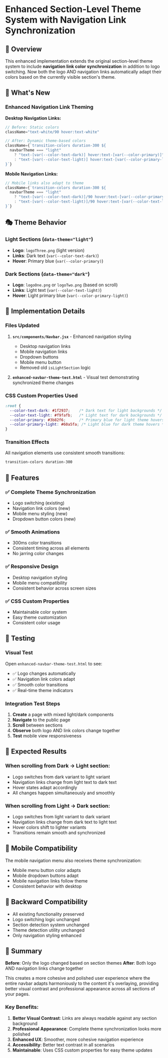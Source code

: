 # Enhanced Section-Level Theme System with Navigation Link Synchronization

## 🎯 Overview

This enhanced implementation extends the original section-level theme system to include **navigation link color synchronization** in addition to logo switching. Now both the logo AND navigation links automatically adapt their colors based on the currently visible section's theme.

## 🎨 What's New

### Enhanced Navigation Link Theming

**Desktop Navigation Links:**
```jsx
// Before: Static colors
className="text-white/90 hover:text-white"

// After: Dynamic theme-based colors
className={`transition-colors duration-300 ${
  navbarTheme === "light"
    ? "text-[var(--color-text-dark)] hover:text-[var(--color-primary)]"
    : "text-[var(--color-text-light)] hover:text-[var(--color-primary-light)]"
}`}
```

**Mobile Navigation Links:**
```jsx
// Mobile links also adapt to theme
className={`transition-colors duration-300 ${
  navbarTheme === "light"
    ? "text-[var(--color-text-dark)]/90 hover:text-[var(--color-primary)]"
    : "text-[var(--color-text-light)]/90 hover:text-[var(--color-text-light)]"
}`}
```

## 🎭 Theme Behavior

### Light Sections (`data-theme="light"`)
- **Logo**: `logoThree.png` (light version)
- **Links**: Dark text (`var(--color-text-dark)`)
- **Hover**: Primary blue (`var(--color-primary)`)

### Dark Sections (`data-theme="dark"`)
- **Logo**: `logoOne.png` or `logoTwo.png` (based on scroll)
- **Links**: Light text (`var(--color-text-light)`)
- **Hover**: Light primary blue (`var(--color-primary-light)`)

## 🔧 Implementation Details

### Files Updated

1. **`src/components/Navbar.jsx`** - Enhanced navigation styling
   - Desktop navigation links
   - Mobile navigation links
   - Dropdown buttons
   - Mobile menu button
   - Removed old `isLightSection` logic

2. **`enhanced-navbar-theme-test.html`** - Visual test demonstrating synchronized theme changes

### CSS Custom Properties Used

```css
:root {
  --color-text-dark: #1f2937;    /* Dark text for light backgrounds */
  --color-text-light: #f9fafb;   /* Light text for dark backgrounds */
  --color-primary: #3b82f6;      /* Primary blue for light theme hovers */
  --color-primary-light: #60a5fa; /* Light blue for dark theme hovers */
}
```

### Transition Effects

All navigation elements use consistent smooth transitions:
```css
transition-colors duration-300
```

## 🚀 Features

### ✅ **Complete Theme Synchronization**
- Logo switching (existing)
- Navigation link colors (new)
- Mobile menu styling (new)
- Dropdown button colors (new)

### ✅ **Smooth Animations**
- 300ms color transitions
- Consistent timing across all elements
- No jarring color changes

### ✅ **Responsive Design**
- Desktop navigation styling
- Mobile menu compatibility
- Consistent behavior across screen sizes

### ✅ **CSS Custom Properties**
- Maintainable color system
- Easy theme customization
- Consistent color usage

## 🧪 Testing

### Visual Test
Open `enhanced-navbar-theme-test.html` to see:
- ✅ Logo changes automatically
- ✅ Navigation link colors adapt
- ✅ Smooth color transitions
- ✅ Real-time theme indicators

### Integration Test Steps
1. **Create** a page with mixed light/dark components
2. **Navigate** to the public page  
3. **Scroll** between sections
4. **Observe** both logo AND link colors change together
5. **Test** mobile view responsiveness

## 🎯 Expected Results

### When scrolling from Dark → Light section:
- Logo switches from dark variant to light variant
- Navigation links change from light text to dark text
- Hover states adapt accordingly
- All changes happen simultaneously and smoothly

### When scrolling from Light → Dark section:
- Logo switches from light variant to dark variant  
- Navigation links change from dark text to light text
- Hover colors shift to lighter variants
- Transitions remain smooth and synchronized

## 📱 Mobile Compatibility

The mobile navigation menu also receives theme synchronization:
- Mobile menu button color adapts
- Mobile dropdown buttons adapt
- Mobile navigation links follow theme
- Consistent behavior with desktop

## 🔄 Backward Compatibility

- All existing functionality preserved
- Logo switching logic unchanged
- Section detection system unchanged
- Theme detection utility unchanged
- Only navigation styling enhanced

## 🎉 Summary

**Before**: Only the logo changed based on section themes
**After**: Both logo AND navigation links change together

This creates a more cohesive and polished user experience where the entire navbar adapts harmoniously to the content it's overlaying, providing better visual contrast and professional appearance across all sections of your pages.

### Key Benefits:
1. **Better Visual Contrast**: Links are always readable against any section background
2. **Professional Appearance**: Complete theme synchronization looks more polished
3. **Enhanced UX**: Smoother, more cohesive navigation experience  
4. **Accessibility**: Better text contrast in all scenarios
5. **Maintainable**: Uses CSS custom properties for easy theme updates